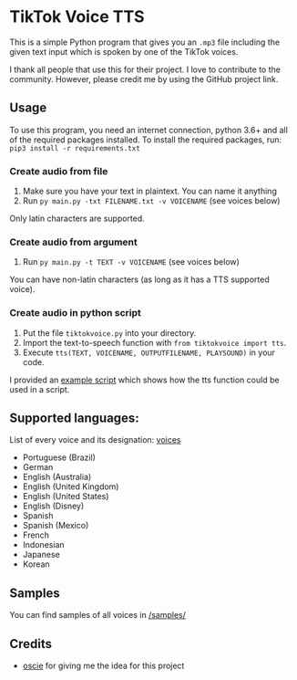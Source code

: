 # TikTok Voice TTS

This is a simple Python program that gives you an `.mp3` file including the given text input which is spoken by one of the TikTok voices.

I thank all people that use this for their project. I love to contribute to the community. However, please credit me by using the GitHub project link.

## Usage

To use this program, you need an internet connection, python 3.6+ and all of the required packages installed.
To install the required packages, run: `pip3 install -r requirements.txt`

### Create audio from file
1. Make sure you have your text in plaintext. You can name it anything
2. Run `py main.py -txt FILENAME.txt -v VOICENAME` (see voices below)

Only latin characters are supported.

### Create audio from argument
1. Run `py main.py -t TEXT -v VOICENAME` (see voices below)

You can have non-latin characters (as long as it has a TTS supported voice).

### Create audio in python script
1. Put the file `tiktokvoice.py` into your directory.
2. Import the text-to-speech function with `from tiktokvoice import tts`.
3. Execute `tts(TEXT, VOICENAME, OUTPUTFILENAME, PLAYSOUND)` in your code. 

I provided an [example script](https://github.com/GiorDior/TikTok-Voice-TTS/blob/main/examplescript.py) which shows how the tts function could be used in a script.

## Supported languages:
List of every voice and its designation: [voices](https://github.com/oscie57/tiktok-voice/wiki/Voice-Codes)

- Portuguese (Brazil)
- German
- English (Australia)
- English (United Kingdom)
- English (United States)
- English (Disney)
- Spanish
- Spanish (Mexico)
- French
- Indonesian
- Japanese
- Korean

## Samples

You can find samples of all voices in [/samples/](https://github.com/GiorDior/TikTok-Voice-TTS/tree/main/samples)

## Credits
- [oscie](https://github.com/oscie57/tiktok-voice) for giving me the idea for this project
